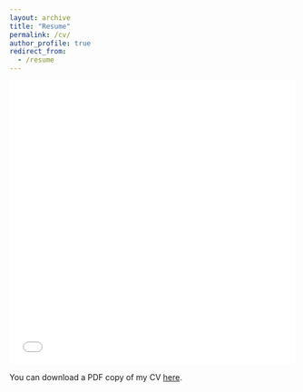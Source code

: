 ```yaml
---
layout: archive
title: "Resume"
permalink: /cv/
author_profile: true
redirect_from:
  - /resume
---
```


<iframe src="/files/pdf/Torku_Resume.pdf" width="100%" height="500" frameborder="no" border="0" marginwidth="0" marginheight="0"></iframe>

You can download a PDF copy of my CV [here](/files/pdf/Torku_Resume.pdf).

